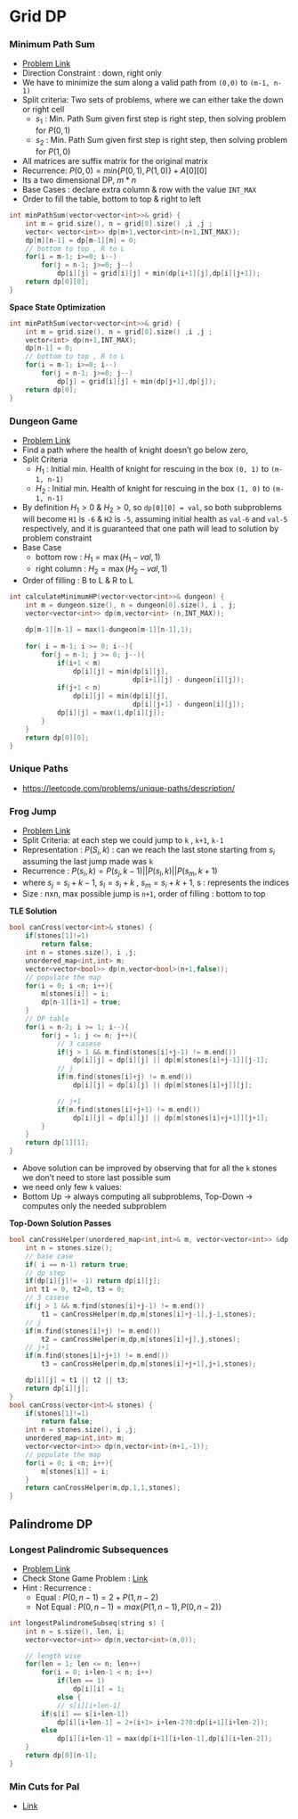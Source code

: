 # Grid DP

### Minimum Path Sum

* [Problem Link](https://leetcode.com/problems/minimum-path-sum/)
* Direction Constraint : down, right only
* We have to minimize the sum along a valid path from `(0,0)` to `(m-1, n-1)`
* Split criteria: Two sets of problems, where we can either take the down or right cell
  * $s_1$ : Min. Path Sum given first step is right step, then solving problem for $P(0, 1)$
  * $s_2$ : Min. Path Sum given first step is right step, then solving problem for $P(1, 0)$
* All matrices are suffix matrix for the original matrix
* Recurrence: $P(0, 0) = min\{P(0, 1), P(1, 0)\} + A[0][0]$
* Its a two dimensional DP, $m*n$
* Base Cases : declare extra column & row with the value `INT_MAX`
* Order to fill the table, bottom to top & right to left

````c++
int minPathSum(vector<vector<int>>& grid) {
    int m = grid.size(), n = grid[0].size() ,i ,j ;
    vector< vector<int>> dp(m+1,vector<int>(n+1,INT_MAX));
    dp[m][n-1] = dp[m-1][n] = 0;
    // bottom to top , R to L
    for(i = m-1; i>=0; i--)
        for(j = n-1; j>=0; j--)
            dp[i][j] = grid[i][j] + min(dp[i+1][j],dp[i][j+1]);
    return dp[0][0]; 
}
````

**Space State Optimization**

````c++
int minPathSum(vector<vector<int>>& grid) {
    int m = grid.size(), n = grid[0].size() ,i ,j ;
    vector<int> dp(n+1,INT_MAX);
    dp[n-1] = 0;
    // bottom to top , R to L
    for(i = m-1; i>=0; i--)
        for(j = n-1; j>=0; j--)
            dp[j] = grid[i][j] + min(dp[j+1],dp[j]);
    return dp[0]; 
}
````

### Dungeon Game

* [Problem Link](https://leetcode.com/problems/dungeon-game/description/)
* Find a path where the health of knight doesn’t go below zero, 
* Split Criteria
  * $H_1$ : Initial min. Health of knight for rescuing in the box `(0, 1)` to `(m-1, n-1)`
  * $H_2$ : Initial min. Health of knight for rescuing in the box `(1, 0)` to `(m-1, n-1)`
* By definition $H_1 > 0$ & $H_2 > 0$, so `dp[0][0] = val`, so both subproblems will become `H1` is `-6` & `H2` is `-5`, assuming initial health as `val-6` and `val-5` respectively, and it is guaranteed that one path will lead to solution by problem constraint
* Base Case
  * bottom row : $H_1 = \max(H_1 - val, 1)$
  * right column : $H_2 = \max(H_2 - val, 1)$
* Order of filling : B to L & R to L

````c++
int calculateMinimumHP(vector<vector<int>>& dungeon) {
    int m = dungeon.size(), n = dungeon[0].size(), i , j;
    vector<vector<int>> dp(m,vector<int> (n,INT_MAX));
    
    dp[m-1][n-1] = max(1-dungeon[m-1][n-1],1);
    
    for( i = m-1; i >= 0; i--){
        for(j = n-1; j >= 0; j--){
            if(i+1 < m)
                dp[i][j] = min(dp[i][j],
                               dp[i+1][j] - dungeon[i][j]);
            if(j+1 < n)
                dp[i][j] = min(dp[i][j],
                               dp[i][j+1] - dungeon[i][j]);
            dp[i][j] = max(1,dp[i][j]);
        }
    }    
  	return dp[0][0];
}
````

### Unique Paths

* https://leetcode.com/problems/unique-paths/description/

### Frog Jump

* [Problem Link](https://leetcode.com/problems/frog-jump/)
* Split Criteria: at each step we could jump to `k` , `k+1`, `k-1`
* Representation : $P(S_i,k)$ : can we reach the last stone starting from $s_i$ assuming the last jump made was `k`
* Recurrence : $P(s_i, k) = P(s_j, k-1) || P(s_l, k) || P(s_m, k+1)$
* where $s_j = s_i + k - 1$, $s_l = s_i + k$ , $s_m = s_i +k+1$, s : represents the indices
* Size : nxn, max possible jump is `n+1`, order of filling : bottom to top

**TLE Solution**

````c++
bool canCross(vector<int>& stones) {
    if(stones[1]!=1)
        return false;
    int n = stones.size(), i ,j;
    unordered_map<int,int> m;
    vector<vector<bool>> dp(n,vector<bool>(n+1,false));
    // populate the map
    for(i = 0; i <n; i++){
        m[stones[i]] = i;
        dp[n-1][i+1] = true;
    }
    // DP table
    for(i = n-2; i >= 1; i--){
        for(j = 1; j <= n; j++){
            // 3 casese
            if(j > 1 && m.find(stones[i]+j-1) != m.end())
                dp[i][j] = dp[i][j] || dp[m[stones[i]+j-1]][j-1];
            // j
            if(m.find(stones[i]+j) != m.end())
                dp[i][j] = dp[i][j] || dp[m[stones[i]+j]][j];

            // j+1
            if(m.find(stones[i]+j+1) != m.end())
                dp[i][j] = dp[i][j] || dp[m[stones[i]+j+1]][j+1];
        }
    }     
  	return dp[1][1]; 
}
````

* Above solution can be improved by observing that for all the `k` stones we don’t need to store last possible sum
* we need only few `k` values:
* Bottom Up -> always computing all subproblems, Top-Down -> computes only the needed subproblem

**Top-Down Solution Passes**

````c++
bool canCrossHelper(unordered_map<int,int>& m, vector<vector<int>> &dp ,int i, int j , vector<int>& stones){
    int n = stones.size();
    // base case
    if( i == n-1) return true;
    // dp step 
    if(dp[i][j]!= -1) return dp[i][j];
    int t1 = 0, t2=0, t3 = 0;
    // 3 casese
    if(j > 1 && m.find(stones[i]+j-1) != m.end())
        t1 = canCrossHelper(m,dp,m[stones[i]+j-1],j-1,stones);
    // j
    if(m.find(stones[i]+j) != m.end())
        t2 = canCrossHelper(m,dp,m[stones[i]+j],j,stones);
    // j+1
    if(m.find(stones[i]+j+1) != m.end())
        t3 = canCrossHelper(m,dp,m[stones[i]+j+1],j+1,stones);

    dp[i][j] = t1 || t2 || t3;
    return dp[i][j];
}
bool canCross(vector<int>& stones) {
    if(stones[1]!=1)
        return false;
    int n = stones.size(), i ,j;
    unordered_map<int,int> m;
    vector<vector<int>> dp(n,vector<int>(n+1,-1));
    // populate the map
    for(i = 0; i <n; i++){
        m[stones[i]] = i;
    }    
  	return canCrossHelper(m,dp,1,1,stones);
}
````

## Palindrome DP

### Longest Palindromic Subsequences

* [Problem Link](https://leetcode.com/problems/longest-palindromic-subsequence/)
* Check Stone Game Problem : [Link](ch5.md)
* Hint : Recurrence : 
  * Equal : $P(0, n-1) = 2 + P(1, n-2)$
  * Not Equal : $P(0, n-1) = max\{P(1, n-1), P(0, n-2)\}$


````c++
int longestPalindromeSubseq(string s) {
    int n = s.size(), len, i;
    vector<vector<int>> dp(n,vector<int>(n,0));

    // length wise
    for(len = 1; len <= n; len++)
        for(i = 0; i+len-1 < n; i++)
            if(len == 1)
                dp[i][i] = 1;
    		else {
        	// s[i][i+len-1]
        if(s[i] == s[i+len-1])
            dp[i][i+len-1] = 2+(i+1> i+len-2?0:dp[i+1][i+len-2]);
        else
            dp[i][i+len-1] = max(dp[i+1][i+len-1],dp[i][i+len-2]);
    }  
  	return dp[0][n-1]; 
}
````

### Min Cuts for Pal

* [Link](https://leetcode.com/problems/palindrome-partitioning-ii/description/)
